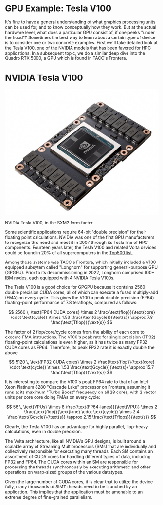 # GPU Example: Tesla V100

It's fine to have a general understanding of what graphics processing units can be used for, and to know conceptually how they work. But at the actual hardware level, what does a particular GPU consist of, if one peeks "under the hood"? Sometimes the best way to learn about a certain type of device is to consider one or two concrete examples. First we'll take detailed look at the Tesla V100, one of the NVIDIA models that has been favored for HPC applications. In a subsequent topic, we do a similar deep dive into the Quadro RTX 5000, a GPU which is found in TACC's Frontera.

# NVIDIA Tesla V100

![NVIDIA Tesla V100 image](img/TeslaV100SXM2.png)

NVIDIA Tesla V100, in the SXM2 form factor.

Some scientific applications require 64-bit "double precision" for their floating point calculations. NVIDIA was one of the first GPU manufacturers to recognize this need and meet it in 2007 through its Tesla line of HPC components. Fourteen years later, the Tesla V100 and related Volta devices could be found in 20% of all supercomputers in the [Top500 list](https://top500.org/statistics/details/accelfam/11/).

Among these systems was TACC's Frontera, which initially included a V100-equipped subsytem called "Longhorn" for supporting general-purpose GPU (GPGPU). Prior to its decommissioning in 2022, Longhorn comprised 100+ IBM nodes, each equipped with 4 NVIDIA Tesla V100s.

The Tesla V100 is a good choice for GPGPU because it contains 2560 double precision CUDA cores, all of which can execute a fused multiply-add (FMA) on every cycle. This gives the V100 a peak double precision (FP64) floating-point performance of 7.8 teraflop/s, computed as follows:

$$
2560 \, \text{FP64 CUDA cores} \times 2 \frac{\text{flop}}{\text{core} \cdot \text{cycle}} \times 1.53 \frac{\text{Gcycle}}{\text{s}} \approx 7.8 \frac{\text{Tflop}}{\text{s}}
$$

The factor of 2 flop/core/cycle comes from the ability of each core to execute FMA instructions. The V100's peak rate for single precision (FP32) floating-point calculations is even higher, as it has twice as many FP32 CUDA cores as FP64. Therefore, its peak FP32 rate it is exactly double the above:

$$
5120 \, \text{FP32 CUDA cores} \times 2 \frac{\text{flop}}{\text{core} \cdot \text{cycle}} \times 1.53 \frac{\text{Gcycle}}{\text{s}} \approx 15.7 \frac{\text{Tflop}}{\text{s}}
$$

It is interesting to compare the V100's peak FP64 rate to that of an Intel Xeon Platinum 8280 "Cascade Lake" processor on Frontera, assuming it runs at its maximum "Turbo Boost" frequency on all 28 cores, with 2 vector units per core core doing FMAs on every cycle:

$$
56 \, \text{VPUs} \times 8 \frac{\text{FP64-lanes}}{\text{VPU}} \times 2 \frac{\text{flop}}{\text{lane} \cdot \text{cycle}} \times 2.4 \frac{\text{Gcycle}}{\text{s}} \approx 2.15 \frac{\text{Tflops}}{\text{s}}
$$

Clearly, the Tesla V100 has an advantage for highly parallel, flop-heavy calculations, even in double precision.

The Volta architecture, like all NVIDIA's GPU designs, is built around a scalable array of Streaming Multiprocessors (SMs) that are individually and collectively responsible for executing many threads. Each SM contains an assortment of CUDA cores for handling different types of data, including FP32 and FP64. The CUDA cores within an SM are responsible for processing the threads synchronously by executing arithmetic and other operations on warp-sized groups of the various datatypes.

Given the large number of CUDA cores, it is clear that to utilize the device fully, many thousands of SIMT threads need to be launched by an application. This implies that the application must be amenable to an extreme degree of fine-grained parallelism.